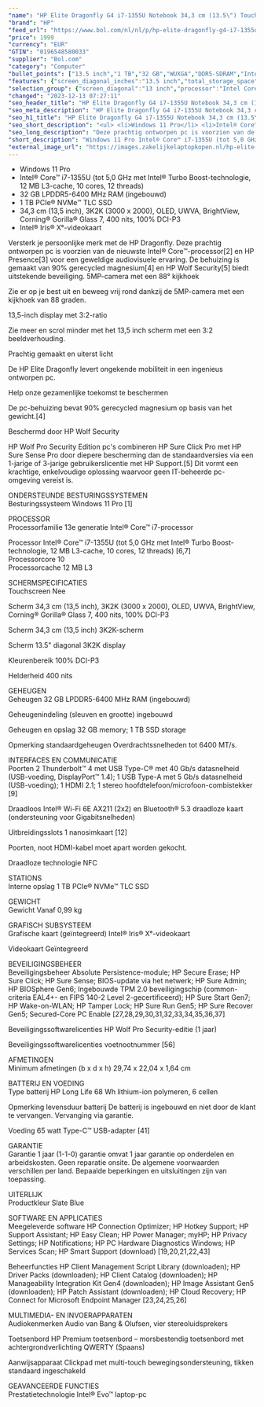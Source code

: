 ```yaml
---
"name": "HP Elite Dragonfly G4 i7-1355U Notebook 34,3 cm (13.5\") Touchscreen WUXGA+ Intel® Core™ i7 32 GB LPDDR5-SDRAM 1 TB SSD Wi-Fi 6E (802.11ax) Windows 11 Pro QWERTY (Spaans)"
"brand": "HP"
"feed_url": "https://www.bol.com/nl/nl/p/hp-elite-dragonfly-g4-i7-1355u-notebook-34-3-cm-touchscreen-wuxga-intel-core-i7-32-gb-lpddr5-sdram-1-tb-ssd-wi-fi-6e-windows-11-pro-qwerty/9300000159170175"
"price": 1999
"currency": "EUR"
"GTIN": "0196548580033"
"supplier": "Bol.com"
"category": "Computer"
"bullet_points": ["13.5 inch","1 TB","32 GB","WUXGA","DDR5-SDRAM","Intel Iris Xe Graphics","Windows"]
"features": {"screen_diagonal_inches":"13.5 inch","total_storage_space":"1 TB","memory_size":"32 GB","graphics":"WUXGA","memory_type":"DDR5-SDRAM","graphics_card":"Intel Iris Xe Graphics","operating_system":"Windows"}
"selection_group": {"screen_diagonal":"13 inch","processor":"Intel Core i7","changed_price_past_3_days":false,"product_family":"Elite"}
"changed": "2023-12-13 07:27:11"
"seo_header_title": "HP Elite Dragonfly G4 i7-1355U Notebook 34,3 cm (13.5\") Touchscreen WUXGA+ Intel® Core™ i7 32 GB LPDDR5-SDRAM 1 TB SSD Wi-Fi 6E (802.11ax) Windows 11 Pro QWERTY (Spaans)"
"seo_meta_description": "HP Elite Dragonfly G4 i7-1355U Notebook 34,3 cm (13.5\") Touchscreen WUXGA+ Intel® Core™ i7 32 GB LPDDR5-SDRAM 1 TB SSD Wi-Fi 6E (802.11ax) Windows 11 Pro QWERTY (Spaans)"
"seo_h1_title": "HP Elite Dragonfly G4 i7-1355U Notebook 34,3 cm (13.5\") Touchscreen WUXGA+ Intel® Core™ i7 32 GB LPDDR5-SDRAM 1 TB SSD Wi-Fi 6E (802.11ax) Windows 11 Pro QWERTY (Spaans)"
"seo_short_description": "<ul> <li>Windows 11 Pro</li> <li>Intel® Core™ i7-1355U (tot 5,0 GHz met Intel® Turbo Boost-technologie, 12 MB L3-cache, 10 cores, 12 threads)</li> <li>32 GB LPDDR5-6400 MHz RAM (ingebouwd)</li> <li>1 TB PCIe® NVMe™ TLC SSD</li> <li>34,3 cm (13,5 inch), 3K2K (3000 x 2000), OLED, UWVA, BrightView, Corning® Gorilla® Glass 7, 400 nits, 100% DCI-P3</li> <li>Intel® Iris® Xᵉ-videokaart</li> </ul> <p>  </p> <p> Versterk je persoonlijke merk met de HP Dragonfly."
"seo_long_description": "Deze prachtig ontworpen pc is voorzien van de nieuwste Intel® Core™-processor[2] en HP Presence[3] voor een geweldige audiovisuele ervaring. De behuizing is gemaakt van 90% gerecycled magnesium[4] en HP Wolf Security[5] biedt uitstekende beveiliging. 5MP-camera met een 88° kijkhoek </p> <p> Zie er op je best uit en beweeg vrij rond dankzij de 5MP-camera met een kijkhoek van 88 graden. </p> <p> 13,5-inch display met 3:2-ratio </p> <p> Zie meer en scrol minder met het 13,5 inch scherm met een 3:2 beeldverhouding. </p> <p> Prachtig gemaakt en uiterst licht </p> <p> De HP Elite Dragonfly levert ongekende mobiliteit in een ingenieus ontworpen pc. </p> <p> Help onze gezamenlijke toekomst te beschermen </p> <p> De pc-behuizing bevat 90% gerecycled magnesium op basis van het gewicht. [4] </p> <p> Beschermd door HP Wolf Security </p> <p> HP Wolf Pro Security Edition pc's combineren HP Sure Click Pro met HP Sure Sense Pro door diepere bescherming dan de standaardversies via een 1-jarige of 3-jarige gebruikerslicentie met HP Support. [5] Dit vormt een krachtige, enkelvoudige oplossing waarvoor geen IT-beheerde pc-omgeving vereist is. </p> <p>  </p> <p> ONDERSTEUNDE BESTURINGSSYSTEMEN<br />Besturingssysteem Windows 11 Pro [1] </p> <p> PROCESSOR<br />Processorfamilie 13e generatie Intel® Core™ i7-processor </p> <p> Processor Intel® Core™ i7-1355U (tot 5,0 GHz met Intel® Turbo Boost-technologie, 12 MB L3-cache, 10 cores, 12 threads) [6,7]<br />Processorcore 10<br />Processorcache 12 MB L3 </p> <p> SCHERMSPECIFICATIES<br />Touchscreen Nee </p> <p> Scherm 34,3 cm (13,5 inch), 3K2K (3000 x 2000), OLED, UWVA, BrightView, Corning® Gorilla® Glass 7, 400 nits, 100% DCI-P3 </p> <p> Scherm 34,3 cm (13,5 inch) 3K2K-scherm </p> <p> Scherm 13. 5\" diagonal 3K2K display </p> <p> Kleurenbereik 100% DCI-P3 </p> <p> Helderheid 400 nits </p> <p> GEHEUGEN<br />Geheugen 32 GB LPDDR5-6400 MHz RAM (ingebouwd) </p> <p> Geheugenindeling (sleuven en grootte) ingebouwd </p> <p> Geheugen en opslag 32 GB memory; 1 TB SSD storage </p> <p> Opmerking standaardgeheugen Overdrachtssnelheden tot 6400 MT/s. </p> <p> INTERFACES EN COMMUNICATIE<br />Poorten 2 Thunderbolt™ 4 met USB Type-C® met 40 Gb/s datasnelheid (USB-voeding, DisplayPort™ 1. 4); 1 USB Type-A met 5 Gb/s datasnelheid (USB-voeding); 1 HDMI 2. 1; 1 stereo hoofdtelefoon/microfoon-combistekker [9] </p> <p> Draadloos Intel® Wi-Fi 6E AX211 (2x2) en Bluetooth® 5. 3 draadloze kaart (ondersteuning voor Gigabitsnelheden) </p> <p> Uitbreidingsslots 1 nanosimkaart [12] </p> <p> Poorten, noot HDMI-kabel moet apart worden gekocht. </p> <p> Draadloze technologie NFC </p> <p> STATIONS<br />Interne opslag 1 TB PCIe® NVMe™ TLC SSD </p> <p> GEWICHT<br />Gewicht Vanaf 0,99 kg </p> <p> GRAFISCH SUBSYSTEEM<br />Grafische kaart (geïntegreerd) Intel® Iris® Xᵉ-videokaart </p> <p> Videokaart Geïntegreerd </p> <p> BEVEILIGINGSBEHEER<br />Beveiligingsbeheer Absolute Persistence-module; HP Secure Erase; HP Sure Click; HP Sure Sense; BIOS-update via het netwerk; HP Sure Admin; HP BIOSphere Gen6; Ingebouwde TPM 2. 0 beveiligingschip (common-criteria EAL4+- en FIPS 140-2 Level 2-gecertificeerd); HP Sure Start Gen7; HP Wake-on-WLAN; HP Tamper Lock; HP Sure Run Gen5; HP Sure Recover Gen5; Secured-Core PC Enable [27,28,29,30,31,32,33,34,35,36,37] </p> <p> Beveiligingssoftwarelicenties HP Wolf Pro Security-editie (1 jaar) </p> <p> Beveiligingssoftwarelicenties voetnootnummer [56] </p> <p> AFMETINGEN<br />Minimum afmetingen (b x d x h) 29,74 x 22,04 x 1,64 cm </p> <p> BATTERIJ EN VOEDING<br />Type batterij HP Long Life 68 Wh lithium-ion polymeren, 6 cellen </p> <p> Opmerking levensduur batterij De batterij is ingebouwd en niet door de klant te vervangen. Vervanging via garantie. </p> <p> Voeding 65 watt Type-C™ USB-adapter [41] </p> <p> GARANTIE<br />Garantie 1 jaar (1-1-0) garantie omvat 1 jaar garantie op onderdelen en arbeidskosten. Geen reparatie onsite. De algemene voorwaarden verschillen per land. Bepaalde beperkingen en uitsluitingen zijn van toepassing. </p> <p> UITERLIJK<br />Productkleur Slate Blue </p> <p> SOFTWARE EN APPLICATIES<br />Meegeleverde software HP Connection Optimizer; HP Hotkey Support; HP Support Assistant; HP Easy Clean; HP Power Manager; myHP; HP Privacy Settings; HP Notifications; HP PC Hardware Diagnostics Windows; HP Services Scan; HP Smart Support (download) [19,20,21,22,43] </p> <p> Beheerfuncties HP Client Management Script Library (downloaden); HP Driver Packs (downloaden); HP Client Catalog (downloaden); HP Manageability Integration Kit Gen4 (downloaden); HP Image Assistant Gen5 (downloaden); HP Patch Assistant (downloaden); HP Cloud Recovery; HP Connect for Microsoft Endpoint Manager [23,24,25,26] </p> <p> MULTIMEDIA- EN INVOERAPPARATEN<br />Audiokenmerken Audio van Bang & Olufsen, vier stereoluidsprekers </p> <p> Toetsenbord HP Premium toetsenbord – morsbestendig toetsenbord met achtergrondverlichting QWERTY (Spaans) </p> <p> Aanwijsapparaat Clickpad met multi-touch bewegingsondersteuning, tikken standaard ingeschakeld </p> <p> GEAVANCEERDE FUNCTIES<br />Prestatietechnologie Intel® Evo™ laptop-pc </p>"
"short_description": "Windows 11 Pro Intel® Core™ i7-1355U (tot 5,0 GHz met Intel® Turbo Boost-technologie, 12 MB L3-cache, 10 cores, 12 threads) 32 GB LPDDR5-6400 MHz RAM (ingebouwd) 1 TB PCIe® NVMe™ TLC SSD 34,3 cm (13,5 inch), 3K2K (3000 x 2000), OLED, UWVA, BrightView, Corning® Gorilla® Glass 7, 400 nits, 100% DCI-P3 Intel® Iris® Xᵉ-videokaart Versterk je persoonlijke merk met de HP Dragonfly. Deze prachtig ontworpen pc is voorzien van de nieuwste Intel® Core™-processor[2] en HP Presence[3] voor een geweldige audiovisuele ervaring. De behuizing is gemaakt van 90% gerecycled magnesium[4] en HP Wolf Security[5] biedt uitstekende beveiliging. 5MP-camera met een 88° kijkhoek Zie er op je best uit en beweeg vrij rond dankzij de 5MP-camera met een kijkhoek van 88 graden. 13,5-inch display met 3:2-ratio Zie meer en scrol minder met het 13,5 inch scherm met een 3:2 beeldverhouding. Prachtig gemaakt en uiterst licht De HP Elite Dragonfly levert ongekende mobiliteit in een ingenieus ontworpen pc. Help onze gezamenlijke toekomst te beschermen De pc-behuizing bevat 90% gerecycled magnesium op basis van het gewicht.[4] Beschermd door HP Wolf Security HP Wolf Pro Security Edition pc's combineren HP Sure Click Pro met HP Sure Sense Pro door diepere bescherming dan de standaardversies via een 1-jarige of 3-jarige gebruikerslicentie met HP Support.[5] Dit vormt een krachtige, enkelvoudige oplossing waarvoor geen IT-beheerde pc-omgeving vereist is. ONDERSTEUNDE BESTURINGSSYSTEMEN Besturingssysteem Windows 11 Pro [1] PROCESSOR Processorfamilie 13e generatie Intel® Core™ i7-processor Processor Intel® Core™ i7-1355U (tot 5,0 GHz met Intel® Turbo Boost-technologie, 12 MB L3-cache, 10 cores, 12 threads) [6,7] Processorcore 10 Processorcache 12 MB L3 SCHERMSPECIFICATIES Touchscreen Nee Scherm 34,3 cm (13,5 inch), 3K2K (3000 x 2000), OLED, UWVA, BrightView, Corning® Gorilla® Glass 7, 400 nits, 100% DCI-P3 Scherm 34,3 cm (13,5 inch) 3K2K-scherm Scherm 13.5\" diagonal 3K2K display Kleurenbereik 100% DCI-P3 Helderheid 400 nits GEHEUGEN Geheugen 32 GB LPDDR5-6400 MHz RAM (ingebouwd) Geheugenindeling (sleuven en grootte) ingebouwd Geheugen en opslag 32 GB memory; 1 TB SSD storage Opmerking standaardgeheugen Overdrachtssnelheden tot 6400 MT/s. INTERFACES EN COMMUNICATIE Poorten 2 Thunderbolt™ 4 met USB Type-C® met 40 Gb/s datasnelheid (USB-voeding, DisplayPort™ 1.4); 1 USB Type-A met 5 Gb/s datasnelheid (USB-voeding); 1 HDMI 2.1; 1 stereo hoofdtelefoon/microfoon-combistekker [9] Draadloos Intel® Wi-Fi 6E AX211 (2x2) en Bluetooth® 5.3 draadloze kaart (ondersteuning voor Gigabitsnelheden) Uitbreidingsslots 1 nanosimkaart [12] Poorten, noot HDMI-kabel moet apart worden gekocht. Draadloze technologie NFC STATIONS Interne opslag 1 TB PCIe® NVMe™ TLC SSD GEWICHT Gewicht Vanaf 0,99 kg GRAFISCH SUBSYSTEEM Grafische kaart (geïntegreerd) Intel® Iris® Xᵉ-videokaart Videokaart Geïntegreerd BEVEILIGINGSBEHEER Beveiligingsbeheer Absolute Persistence-module; HP Secure Erase; HP Sure Click; HP Sure Sense; BIOS-update via het netwerk; HP Sure Admin; HP BIOSphere Gen6; Ingebouwde TPM 2.0 beveiligingschip (common-criteria EAL4+- en FIPS 140-2 Level 2-gecertificeerd); HP Sure Start Gen7; HP Wake-on-WLAN; HP Tamper Lock; HP Sure Run Gen5; HP Sure Recover Gen5; Secured-Core PC Enable [27,28,29,30,31,32,33,34,35,36,37] Beveiligingssoftwarelicenties HP Wolf Pro Security-editie (1 jaar) Beveiligingssoftwarelicenties voetnootnummer [56] AFMETINGEN Minimum afmetingen (b x d x h) 29,74 x 22,04 x 1,64 cm BATTERIJ EN VOEDING Type batterij HP Long Life 68 Wh lithium-ion polymeren, 6 cellen Opmerking levensduur batterij De batterij is ingebouwd en niet door de klant te vervangen. Vervanging via garantie. Voeding 65 watt Type-C™ USB-adapter [41] GARANTIE Garantie 1 jaar (1-1-0) garantie omvat 1 jaar garantie op onderdelen en arbeidskosten. Geen reparatie onsite. De algemene voorwaarden verschillen per land. Bepaalde beperkingen en uitsluitingen zijn van toepassing. UITERLIJK Productkleur Slate Blue SOFTWARE EN APPLICATIES Meegeleverde software HP Connection Optimizer; HP Hotkey Support; HP Support Assistant; HP Easy Clean; HP Power Manager; myHP; HP Privacy Settings; HP Notifications; HP PC Hardware Diagnostics Windows; HP Services Scan; HP Smart Support (download) [19,20,21,22,43] Beheerfuncties HP Client Management Script Library (downloaden); HP Driver Packs (downloaden); HP Client Catalog (downloaden); HP Manageability Integration Kit Gen4 (downloaden); HP Image Assistant Gen5 (downloaden); HP Patch Assistant (downloaden); HP Cloud Recovery; HP Connect for Microsoft Endpoint Manager [23,24,25,26] MULTIMEDIA- EN INVOERAPPARATEN Audiokenmerken Audio van Bang & Olufsen, vier stereoluidsprekers Toetsenbord HP Premium toetsenbord – morsbestendig toetsenbord met achtergrondverlichting QWERTY (Spaans) Aanwijsapparaat Clickpad met multi-touch bewegingsondersteuning, tikken standaard ingeschakeld GEAVANCEERDE FUNCTIES Prestatietechnologie Intel® Evo™ laptop-pc"
"external_image_url": "https://images.zakelijkelaptopkopen.nl/hp-elite-dragonfly-g4-i7-1355u-notebook-34-3-cm-touchscreen-wuxga-intel-core-i7-32-gb-lpddr5-sdram-1-tb-ssd-wi-fi-6e-windows-11-pro-qwerty.webp"
---
```


<ul> <li>Windows 11 Pro</li> <li>Intel® Core™ i7-1355U (tot 5,0 GHz met Intel® Turbo Boost-technologie, 12 MB L3-cache, 10 cores, 12 threads)</li> <li>32 GB LPDDR5-6400 MHz RAM (ingebouwd)</li> <li>1 TB PCIe® NVMe™ TLC SSD</li> <li>34,3 cm (13,5 inch), 3K2K (3000 x 2000), OLED, UWVA, BrightView, Corning® Gorilla® Glass 7, 400 nits, 100% DCI-P3</li> <li>Intel® Iris® Xᵉ-videokaart</li> </ul> <p>   </p> <p> Versterk je persoonlijke merk met de HP Dragonfly. Deze prachtig ontworpen pc is voorzien van de nieuwste Intel® Core™-processor[2] en HP Presence[3] voor een geweldige audiovisuele ervaring. De behuizing is gemaakt van 90% gerecycled magnesium[4] en HP Wolf Security[5] biedt uitstekende beveiliging. 5MP-camera met een 88° kijkhoek </p> <p> Zie er op je best uit en beweeg vrij rond dankzij de 5MP-camera met een kijkhoek van 88 graden. </p> <p> 13,5-inch display met 3:2-ratio </p> <p> Zie meer en scrol minder met het 13,5 inch scherm met een 3:2 beeldverhouding. </p> <p> Prachtig gemaakt en uiterst licht </p> <p> De HP Elite Dragonfly levert ongekende mobiliteit in een ingenieus ontworpen pc. </p> <p> Help onze gezamenlijke toekomst te beschermen </p> <p> De pc-behuizing bevat 90% gerecycled magnesium op basis van het gewicht.[4] </p> <p> Beschermd door HP Wolf Security </p> <p> HP Wolf Pro Security Edition pc's combineren HP Sure Click Pro met HP Sure Sense Pro door diepere bescherming dan de standaardversies via een 1-jarige of 3-jarige gebruikerslicentie met HP Support.[5] Dit vormt een krachtige, enkelvoudige oplossing waarvoor geen IT-beheerde pc-omgeving vereist is. </p> <p>   </p> <p> ONDERSTEUNDE BESTURINGSSYSTEMEN<br />Besturingssysteem Windows 11 Pro [1] </p> <p> PROCESSOR<br />Processorfamilie 13e generatie Intel® Core™ i7-processor </p> <p> Processor Intel® Core™ i7-1355U (tot 5,0 GHz met Intel® Turbo Boost-technologie, 12 MB L3-cache, 10 cores, 12 threads) [6,7]<br />Processorcore 10<br />Processorcache 12 MB L3 </p> <p> SCHERMSPECIFICATIES<br />Touchscreen Nee </p> <p> Scherm 34,3 cm (13,5 inch), 3K2K (3000 x 2000), OLED, UWVA, BrightView, Corning® Gorilla® Glass 7, 400 nits, 100% DCI-P3 </p> <p> Scherm 34,3 cm (13,5 inch) 3K2K-scherm </p> <p> Scherm 13.5" diagonal 3K2K display </p> <p> Kleurenbereik 100% DCI-P3 </p> <p> Helderheid 400 nits </p> <p> GEHEUGEN<br />Geheugen 32 GB LPDDR5-6400 MHz RAM (ingebouwd) </p> <p> Geheugenindeling (sleuven en grootte) ingebouwd </p> <p> Geheugen en opslag 32 GB memory; 1 TB SSD storage </p> <p> Opmerking standaardgeheugen Overdrachtssnelheden tot 6400 MT/s. </p> <p> INTERFACES EN COMMUNICATIE<br />Poorten 2 Thunderbolt™ 4 met USB Type-C® met 40 Gb/s datasnelheid (USB-voeding, DisplayPort™ 1.4); 1 USB Type-A met 5 Gb/s datasnelheid (USB-voeding); 1 HDMI 2.1; 1 stereo hoofdtelefoon/microfoon-combistekker [9] </p> <p> Draadloos Intel® Wi-Fi 6E AX211 (2x2) en Bluetooth® 5.3 draadloze kaart (ondersteuning voor Gigabitsnelheden) </p> <p> Uitbreidingsslots 1 nanosimkaart [12] </p> <p> Poorten, noot HDMI-kabel moet apart worden gekocht. </p> <p> Draadloze technologie NFC </p> <p> STATIONS<br />Interne opslag 1 TB PCIe® NVMe™ TLC SSD </p> <p> GEWICHT<br />Gewicht Vanaf 0,99 kg </p> <p> GRAFISCH SUBSYSTEEM<br />Grafische kaart (geïntegreerd) Intel® Iris® Xᵉ-videokaart </p> <p> Videokaart Geïntegreerd </p> <p> BEVEILIGINGSBEHEER<br />Beveiligingsbeheer Absolute Persistence-module; HP Secure Erase; HP Sure Click; HP Sure Sense; BIOS-update via het netwerk; HP Sure Admin; HP BIOSphere Gen6; Ingebouwde TPM 2.0 beveiligingschip (common-criteria EAL4+- en FIPS 140-2 Level 2-gecertificeerd); HP Sure Start Gen7; HP Wake-on-WLAN; HP Tamper Lock; HP Sure Run Gen5; HP Sure Recover Gen5; Secured-Core PC Enable [27,28,29,30,31,32,33,34,35,36,37] </p> <p> Beveiligingssoftwarelicenties HP Wolf Pro Security-editie (1 jaar) </p> <p> Beveiligingssoftwarelicenties voetnootnummer [56] </p> <p> AFMETINGEN<br />Minimum afmetingen (b x d x h) 29,74 x 22,04 x 1,64 cm </p> <p> BATTERIJ EN VOEDING<br />Type batterij HP Long Life 68 Wh lithium-ion polymeren, 6 cellen </p> <p> Opmerking levensduur batterij De batterij is ingebouwd en niet door de klant te vervangen. Vervanging via garantie. </p> <p> Voeding 65 watt Type-C™ USB-adapter [41] </p> <p> GARANTIE<br />Garantie 1 jaar (1-1-0) garantie omvat 1 jaar garantie op onderdelen en arbeidskosten. Geen reparatie onsite. De algemene voorwaarden verschillen per land. Bepaalde beperkingen en uitsluitingen zijn van toepassing. </p> <p> UITERLIJK<br />Productkleur Slate Blue </p> <p> SOFTWARE EN APPLICATIES<br />Meegeleverde software HP Connection Optimizer; HP Hotkey Support; HP Support Assistant; HP Easy Clean; HP Power Manager; myHP; HP Privacy Settings; HP Notifications; HP PC Hardware Diagnostics Windows; HP Services Scan; HP Smart Support (download) [19,20,21,22,43] </p> <p> Beheerfuncties HP Client Management Script Library (downloaden); HP Driver Packs (downloaden); HP Client Catalog (downloaden); HP Manageability Integration Kit Gen4 (downloaden); HP Image Assistant Gen5 (downloaden); HP Patch Assistant (downloaden); HP Cloud Recovery; HP Connect for Microsoft Endpoint Manager [23,24,25,26] </p> <p> MULTIMEDIA- EN INVOERAPPARATEN<br />Audiokenmerken Audio van Bang & Olufsen, vier stereoluidsprekers </p> <p> Toetsenbord HP Premium toetsenbord – morsbestendig toetsenbord met achtergrondverlichting QWERTY (Spaans) </p> <p> Aanwijsapparaat Clickpad met multi-touch bewegingsondersteuning, tikken standaard ingeschakeld </p> <p> GEAVANCEERDE FUNCTIES<br />Prestatietechnologie Intel® Evo™ laptop-pc </p>